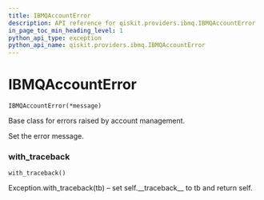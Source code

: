 ```yaml
---
title: IBMQAccountError
description: API reference for qiskit.providers.ibmq.IBMQAccountError
in_page_toc_min_heading_level: 1
python_api_type: exception
python_api_name: qiskit.providers.ibmq.IBMQAccountError
---
```


# IBMQAccountError

<span id="qiskit.providers.ibmq.IBMQAccountError" />

`IBMQAccountError(*message)`

Base class for errors raised by account management.

Set the error message.

### with\_traceback

<span id="qiskit.providers.ibmq.IBMQAccountError.with_traceback" />

`with_traceback()`

Exception.with\_traceback(tb) – set self.\_\_traceback\_\_ to tb and return self.

